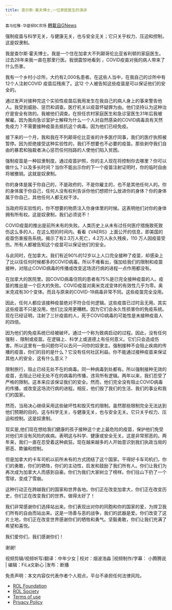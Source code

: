 ```yaml
---
title: 查尔斯·霍夫博士,一位家庭医生的演讲
---
```

`喜马拉雅-华盛顿DC农场` [轉載自GNews](https://gnews.org/zh-hans/2072659/)

强制疫苗与科学无关，与健康无关，也与安全无关；它只关乎权力、压迫和控制，这是奴隶制。

我是查尔斯·霍夫博士。我是一个住在加拿大不列颠哥伦比亚省利顿的家庭医生。过去28年来我一直在那里行医。我很震惊地看到 ，COVID疫苗对我的病人带来了什么伤害。

我有一个乡村小诊所，大约有2,000名患者。在这些人当中，在我自己的诊所中有12个人注射COVID 疫苗后残疾了。这12 个人被告知这些疫苗是可以保证他们的安全的。

通过发声对接种完这个实验性疫苗后我用发生在我自己的病人身上的事来警告他人。我受到威胁、惩罚和调查。医疗机关以疫苗怀疑罪为由。他们坚持认为这种治疗是安全有效的。我被他们调查。在担任农村家庭医生和急诊室医生31年后我被解雇。因为我向急诊室护士解释为什么一个人对自然感染的COVID病毒具有天然免疫力？不需要接种疫苗去抵抗这个病毒。因为他们已经免疫。

接下来的一个月，我和我在不列颠哥伦比亚省的许多医疗同事，我们的医疗执照被暂停。因为拒绝接受这种实验性的，我们不想要也不必要的疫苗。那些剥夺我们自由的暴君和独裁者决心惩罚任何挡路的人使他们陷入贫困。

强制疫苗是一种奴隶制度。通过疫苗护照，你的主人现在将控制你去哪里？你可以做什么？以及多长时间？当你不能出示你的下一个疫苗注射证明时，你的临时自由将被撤销。这就是奴隶制。

你的身体是属于你自己的，不是政府的，不是你雇主的，也不是其他任何人的。你的身体属于你自己，任何人没有权利告诉你他们想把什么放进你的身体？你的身体属于你自己，其他任何人都无权干涉。

当政府将实验性的，你不想要的物质注入你身体里的时候。这表明他们对你的身体拥有所有权。这是奴隶制，我们必须说不！

COVID疫苗的推出是前所未有的失败。人类历史上从未有过任何医疗措施致死致伤这么多的人，在这么短的时间内。看看《VAERS》上面公开的信息，即美国的疫苗伤害报告系统。揭示了有2.3万人死亡，4.2万人永久残疾，110 万人因疫苗受伤。所有人都被告知这个疫苗可以保证他们的安全。

与此同时，在加拿大。我们有近90%的12岁以上人口完全接种了疫苗，却感染上了比以往任何时候都多的COVID病毒。所以不难看出，强加给我们的限制和疫苗接种，对阻止COVID病毒的传播或改变这场流行病的进程一点作用都没有。

在加拿大的医院里。因COVID病毒住院的患者有75%是已完全接种疫苗的人。疫苗的推出是一个巨大的失败。COVID疫苗对奥米克戎变体的有效性几乎为零。奥米克戎有30个变体。而且与原来的COVID-19病毒非常不同。这些疫苗完全没用。

因此，任何人都应该接种疫苗绝对不符合任何逻辑。这些疫苗已过时且无用。其实这些疫苗不只是没用，他们比没用更糟糕。因为它们会永久性损害你的免疫系统。现在已经证明，注射了三针疫苗的人，死于COVID病毒的可能性是未接种疫苗人的四倍。

因为他们的免疫系统已经被破坏。通过一个称为致病启动的过程。因此，没有任何强制 、限制或疫苗。在逻辑上、科学上或道德上有任何意义。它们只会造成伤害。所以这里有一些问题你可以去问一问你的奴隶主。强制接种不会阻止疾病的传播的疫苗，你们的目的是什么？它没有任何社区利益。你不能通过接种疫苗来保证其他人的安全，这有什么意义？

限制旅行，阻止已经无处不在的病毒。同一种病毒到处都有。所以强制接种无效的疫苗，去阻止已经无处不在的病毒的传播，违背所有逻辑。两年以来，我们忍受了严格的限制。这本来应该保证我们的安全。然而，他们完全没有阻止COVID病毒的传播，或改变这场流行病的进程。相反，他们毁了我们的生活、我们的事业和我们的国家。

然而，当局决心继续采用这些破坏性和毁灭性的限制。虽然那些限制完全无法达到他们预期的目的。这与科学无关，与健康无关，也与安全无关。它只关乎权力、压迫和控制。这是奴隶制。

现实是,他们现在想给我们健康的孩子接种这个史上最危险的疫苗，保护他们免受对他们并没有风险的疾病。表明这与科学、健康或安全无关。这是非常邪恶的。两年来，我们一直在忍受着这种疯狂。现在越来越多的人开始意识到我们执政当局的邪恶、欺骗和控制。

但是加拿大的卡车司机以前所未有的方式团结了这个国家。干得好卡车司机们，你们的勇敢，你们的牺牲，你们的主动性，启发和鼓励了我们所有人。你们让我们为再次成为加拿大人而感到自豪。你们为我们大家树立了榜样。你们往山下扔了一个雪球，变成了雪崩。

这种行动正在跨越我们的国家和世界各地。你们正在改变加拿大，你们正在改变历史，你们正在改变我们的世界。做得太好了！

我们非常感谢你们选择站出来。你们表现出对你的同胞和你的国家的爱，为捍卫我们所有的自由而站出来。这是一场善与恶的战争，我们的武器是爱。你们改变了这片土地，你们正在改变世界感谢你们的牺牲和勇气。坚毅勇敢，你们让我们充满了希望和喜悦。

我们爱你们，我们感谢你们！

谢谢!

视频剪辑/视频听写/翻译：中年少女 | 校对：烟波浩淼 |视频制作/字幕： 小腾腾说 | 编辑：FiLa文新心 |发布：断播

 

免责声明：本文内容仅代表作者个人观点，平台不承担任何法律风险。

- [ROL Foundation](https://rolfoundation.org/)
- [ROL Society](https://rolsociety.org/)
- [Terms of use](https://gnews.org/terms-of-use-3/)
- [Privacy Policy](https://gnews.org/privacy-policy/)
